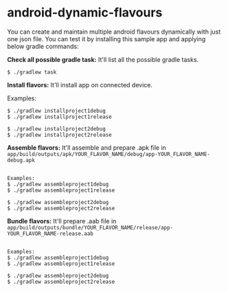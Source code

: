 # android-dynamic-flavours
You can create and maintain multiple android flavours dynamically with just one json file. You can test it by installing this sample app and applying below gradle commands:

**Check all possible gradle task:** It'll list all the possible gradle  tasks.
```
$ ./gradlew task
```

**Install flavors:** It'll install app on connected device.

Examples:
```
$ ./gradlew installproject1debug
$ ./gradlew installproject1release

$ ./gradlew installproject2debug
$ ./gradlew installproject2release
```

**Assemble flavors:** It'll assemble and prepare .apk file in `app/build/outputs/apk/YOUR_FLAVOR_NAME/debug/app-YOUR_FLAVOR_NAME-debug.apk`
```

Examples:
$ ./gradlew assembleproject1debug
$ ./gradlew assembleproject1release

$ ./gradlew assembleproject2debug
$ ./gradlew assembleproject2release
```


**Bundle flavors:** It'll prepare .aab file in `app/build/outputs/bundle/YOUR_FLAVOR_NAME/release/app-YOUR_FLAVOR_NAME-release.aab`
```

Examples:
$ ./gradlew assembleproject1debug
$ ./gradlew assembleproject1release

$ ./gradlew assembleproject2debug
$ ./gradlew assembleproject2release
```
